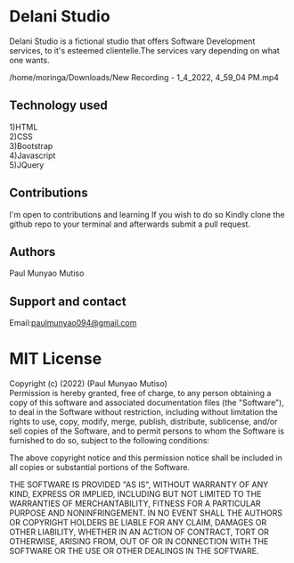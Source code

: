 # Delani Studio

Delani Studio is a fictional studio that offers Software Development services,
to it's esteemed clientelle.The services vary depending on what one wants.

/home/moringa/Downloads/New Recording - 1_4_2022, 4_59_04 PM.mp4

## Technology used 
1)HTML<br>2)CSS<br>3)Bootstrap<br>4)Javascript<br>5)JQuery

<!-- ## Visual
https://vimeo.com/662283421/311e7c47cd -->

## Contributions
I'm open to contributions and learning
If you wish to do so Kindly
clone the github repo to your terminal and afterwards submit a pull request.

## Authors
Paul Munyao Mutiso

## Support and contact
Email:paulmunyao094@gmail.com

# MIT License
Copyright (c) (2022) (Paul Munyao Mutiso)<br>Permission is hereby granted, free of charge, to any person obtaining a copy
of this software and associated documentation files (the "Software"), to deal
in the Software without restriction, including without limitation the rights
to use, copy, modify, merge, publish, distribute, sublicense, and/or sell
copies of the Software, and to permit persons to whom the Software is
furnished to do so, subject to the following conditions:

The above copyright notice and this permission notice shall be included in all
copies or substantial portions of the Software.

THE SOFTWARE IS PROVIDED "AS IS", WITHOUT WARRANTY OF ANY KIND, EXPRESS OR
IMPLIED, INCLUDING BUT NOT LIMITED TO THE WARRANTIES OF MERCHANTABILITY,
FITNESS FOR A PARTICULAR PURPOSE AND NONINFRINGEMENT. IN NO EVENT SHALL THE
AUTHORS OR COPYRIGHT HOLDERS BE LIABLE FOR ANY CLAIM, DAMAGES OR OTHER
LIABILITY, WHETHER IN AN ACTION OF CONTRACT, TORT OR OTHERWISE, ARISING FROM,
OUT OF OR IN CONNECTION WITH THE SOFTWARE OR THE USE OR OTHER DEALINGS IN THE
SOFTWARE.